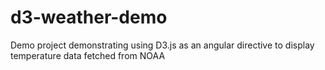 d3-weather-demo
===============

Demo project demonstrating using D3.js as an angular directive to display temperature data fetched from NOAA

